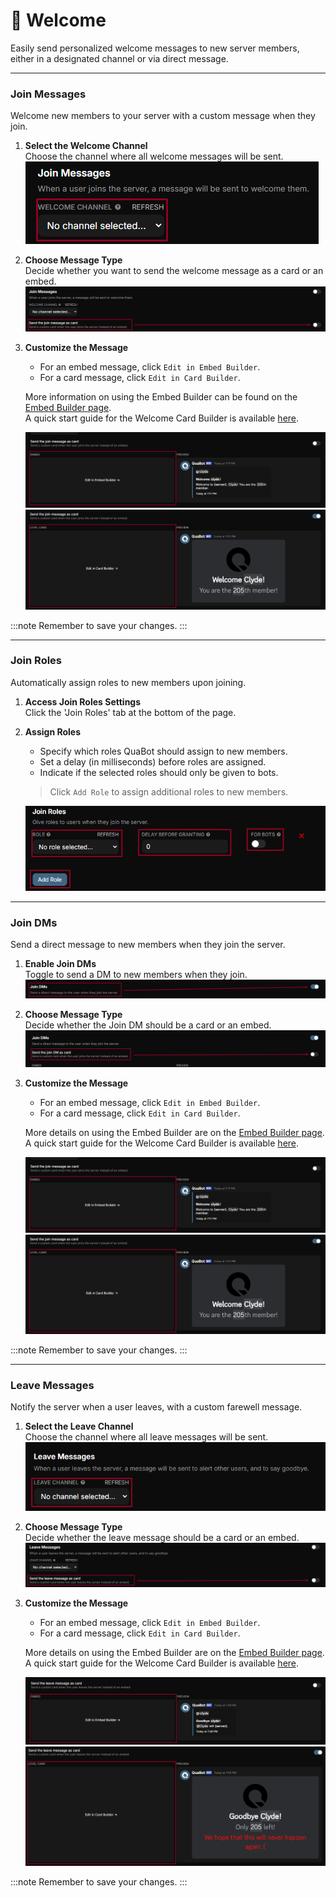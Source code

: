 # 👋 Welcome

Easily send personalized welcome messages to new server members, either in a designated channel or via direct message.

---------------

### Join Messages
Welcome new members to your server with a custom message when they join.

1. **Select the Welcome Channel**  
   Choose the channel where all welcome messages will be sent.  
   ![Channel selection interface](../img/Welcome-JoinChannel.png)

2. **Choose Message Type**  
   Decide whether you want to send the welcome message as a card or an embed.  
   ![Choosing between card or embed message](../img/Welcome-CardOrEmbed.png)

3. **Customize the Message**  
   - For an embed message, click `Edit in Embed Builder`.
   - For a card message, click `Edit in Card Builder`.  
   
   More information on using the Embed Builder can be found on the [Embed Builder page](/docs/embed-builder).  
   A quick start guide for the Welcome Card Builder is available [here](/docs/welcome-card-builder-quickstart).  
   
   ![Embed Builder interface](../img/Welcome-EditEmbedBuilder.png)
   ![Card Builder interface](../img/Welcome-EditCardBuilder.png)

:::note
Remember to save your changes.
:::

----------

### Join Roles
Automatically assign roles to new members upon joining.

1. **Access Join Roles Settings**  
   Click the 'Join Roles' tab at the bottom of the page.

2. **Assign Roles**  
   - Specify which roles QuaBot should assign to new members.
   - Set a delay (in milliseconds) before roles are assigned.
   - Indicate if the selected roles should only be given to bots.

   > Click `Add Role` to assign additional roles to new members.

   ![Join Roles page interface](../img/Welcome-JoinRoles.png)

-------------

### Join DMs
Send a direct message to new members when they join the server.

1. **Enable Join DMs**  
   Toggle to send a DM to new members when they join.  
   ![Join DM enable toggle](../img/Welcome-JoinDMEnable.png)

2. **Choose Message Type**  
   Decide whether the Join DM should be a card or an embed.  
   ![Choosing between card or embed DM](../img/Welcome-CardOrEmbedDM.png)

3. **Customize the Message**  
   - For an embed message, click `Edit in Embed Builder`.
   - For a card message, click `Edit in Card Builder`.  
   
   More details on using the Embed Builder are on the [Embed Builder page](/docs/embed-builder).  
   A quick start guide for the Welcome Card Builder is available [here](./docs/modules/welcome/welcome-card-builder).  
   
   ![Embed Builder interface](../img/Welcome-EditEmbedBuilder.png)
   ![Card Builder interface](../img/Welcome-EditCardBuilder.png)

:::note
Remember to save your changes.
:::

--------

### Leave Messages
Notify the server when a user leaves, with a custom farewell message.

1. **Select the Leave Channel**  
   Choose the channel where all leave messages will be sent.  
   ![Channel selection interface](../img/Welcome-LeaveChannel.png)

2. **Choose Message Type**  
   Decide whether the leave message should be a card or an embed.  
   ![Choosing between card or embed leave message](../img/Welcome-CardOrEmbedLeave.png)

3. **Customize the Message**  
   - For an embed message, click `Edit in Embed Builder`.
   - For a card message, click `Edit in Card Builder`.  
   
   More details on using the Embed Builder are on the [Embed Builder page](/docs/embed-builder).  
   A quick start guide for the Welcome Card Builder is available [here](/docs/modules/welcome/welcome-card-builder).  
   
   ![Embed Builder interface](../img/Welcome-EditEmbedBuilderLeave.png)
   ![Card Builder interface](../img/Welcome-EditCardBuilderLeave.png)

:::note
Remember to save your changes.
:::
